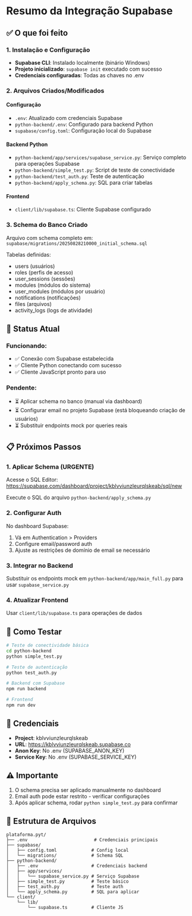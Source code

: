 # Resumo da Integração Supabase

## ✅ O que foi feito

### 1. Instalação e Configuração
- **Supabase CLI**: Instalado localmente (binário Windows)
- **Projeto inicializado**: `supabase init` executado com sucesso
- **Credenciais configuradas**: Todas as chaves no .env

### 2. Arquivos Criados/Modificados

#### Configuração
- `.env`: Atualizado com credenciais Supabase
- `python-backend/.env`: Configurado para backend Python
- `supabase/config.toml`: Configuração local do Supabase

#### Backend Python
- `python-backend/app/services/supabase_service.py`: Serviço completo para operações Supabase
- `python-backend/simple_test.py`: Script de teste de conectividade
- `python-backend/test_auth.py`: Teste de autenticação
- `python-backend/apply_schema.py`: SQL para criar tabelas

#### Frontend
- `client/lib/supabase.ts`: Cliente Supabase configurado

### 3. Schema do Banco Criado
Arquivo com schema completo em: `supabase/migrations/20250828210000_initial_schema.sql`

Tabelas definidas:
- users (usuários)
- roles (perfis de acesso)
- user_sessions (sessões)
- modules (módulos do sistema)
- user_modules (módulos por usuário)
- notifications (notificações)
- files (arquivos)
- activity_logs (logs de atividade)

## 🔄 Status Atual

### Funcionando:
- ✅ Conexão com Supabase estabelecida
- ✅ Cliente Python conectando com sucesso
- ✅ Cliente JavaScript pronto para uso

### Pendente:
- ⏳ Aplicar schema no banco (manual via dashboard)
- ⏳ Configurar email no projeto Supabase (está bloqueando criação de usuários)
- ⏳ Substituir endpoints mock por queries reais

## 📋 Próximos Passos

### 1. Aplicar Schema (URGENTE)
Acesse o SQL Editor: https://supabase.com/dashboard/project/kblvviunzleurqlskeab/sql/new

Execute o SQL do arquivo `python-backend/apply_schema.py`

### 2. Configurar Auth
No dashboard Supabase:
1. Vá em Authentication > Providers
2. Configure email/password auth
3. Ajuste as restrições de domínio de email se necessário

### 3. Integrar no Backend
Substituir os endpoints mock em `python-backend/app/main_full.py` para usar `supabase_service.py`

### 4. Atualizar Frontend
Usar `client/lib/supabase.ts` para operações de dados

## 🚀 Como Testar

```bash
# Teste de conectividade básica
cd python-backend
python simple_test.py

# Teste de autenticação
python test_auth.py

# Backend com Supabase
npm run backend

# Frontend
npm run dev
```

## 🔑 Credenciais
- **Project**: kblvviunzleurqlskeab
- **URL**: https://kblvviunzleurqlskeab.supabase.co
- **Anon Key**: No .env (SUPABASE_ANON_KEY)
- **Service Key**: No .env (SUPABASE_SERVICE_KEY)

## ⚠️ Importante
1. O schema precisa ser aplicado manualmente no dashboard
2. Email auth pode estar restrito - verificar configurações
3. Após aplicar schema, rodar `python simple_test.py` para confirmar

## 📁 Estrutura de Arquivos
```
plataforma.pyt/
├── .env                         # Credenciais principais
├── supabase/
│   ├── config.toml             # Config local
│   └── migrations/             # Schema SQL
├── python-backend/
│   ├── .env                    # Credenciais backend
│   ├── app/services/
│   │   └── supabase_service.py # Serviço Supabase
│   ├── simple_test.py          # Teste básico
│   ├── test_auth.py            # Teste auth
│   └── apply_schema.py         # SQL para aplicar
└── client/
    └── lib/
        └── supabase.ts         # Cliente JS
```
